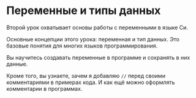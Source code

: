 # Переменные и типы данных

Второй урок охватывает основы работы с переменными в языке Си. 

Основные концепции этого урока: переменная и тип данных. Это базовые понятия для многих языков программирования.

Вы научитесь создавать переменные в программе и сохранять в них данные.

Кроме того, вы узнаете, зачем я добавляю `//` перед своими комментариями в примерах кода. И как ещё можно оформлять комментарии в программах.